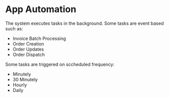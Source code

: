 # App Automation

The system executes tasks in the background.
Some tasks are event based such as:  

- Invoice Batch Processing
- Order Creation
- Order Updates
- Order Dispatch


Some tasks are triggered on sccheduled frequency:  

- Minutely
- 30 Minutely
- Hourly
- Daily




